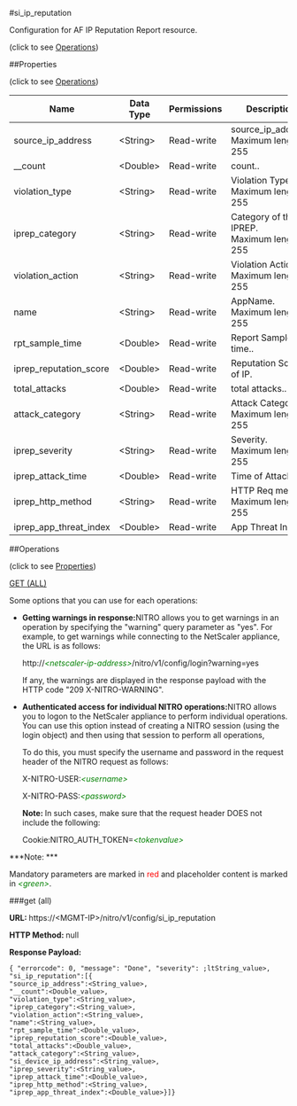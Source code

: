 #si_ip_reputation



Configuration for AF IP Reputation Report resource.

<span>(click to see [Operations](#operations))</span>



##Properties 

<span>(click to see [Operations](#operations))</span>





<table><thead><tr><th>Name</th><th>Data Type</th><th>Permissions</th><th>Description</th></tr></thead><tbody><tr><td>source_ip_address</td><td>&lt;String></td><td>Read-write</td><td>source_ip_address.<br>Maximum length = 255</td></tr><tr><td>__count</td><td>&lt;Double></td><td>Read-write</td><td>count..</td></tr><tr><td>violation_type</td><td>&lt;String></td><td>Read-write</td><td>Violation Type.<br>Maximum length = 255</td></tr><tr><td>iprep_category</td><td>&lt;String></td><td>Read-write</td><td>Category of the IPREP.<br>Maximum length = 255</td></tr><tr><td>violation_action</td><td>&lt;String></td><td>Read-write</td><td>Violation Action.<br>Maximum length = 255</td></tr><tr><td>name</td><td>&lt;String></td><td>Read-write</td><td>AppName.<br>Maximum length = 255</td></tr><tr><td>rpt_sample_time</td><td>&lt;Double></td><td>Read-write</td><td>Report Sample time..</td></tr><tr><td>iprep_reputation_score</td><td>&lt;Double></td><td>Read-write</td><td>Reputation Score of IP.</td></tr><tr><td>total_attacks</td><td>&lt;Double></td><td>Read-write</td><td>total attacks..</td></tr><tr><td>attack_category</td><td>&lt;String></td><td>Read-write</td><td>Attack Category.<br>Maximum length = 255</td></tr><tr><td>iprep_severity</td><td>&lt;String></td><td>Read-write</td><td>Severity.<br>Maximum length = 255</td></tr><tr><td>iprep_attack_time</td><td>&lt;Double></td><td>Read-write</td><td>Time of Attack.</td></tr><tr><td>iprep_http_method</td><td>&lt;String></td><td>Read-write</td><td>HTTP Req method.<br>Maximum length = 255</td></tr><tr><td>iprep_app_threat_index</td><td>&lt;Double></td><td>Read-write</td><td>App Threat Index.</td></tr></tbody></table>

##Operations 

<span>(click to see [Properties](#properties))</span>





[GET (ALL)](#get-all)





Some options that you can use for each operations:

<ul><li><p><b>Getting warnings in response:</b>NITRO allows you to get warnings in an operation by specifying the "warning" query parameter as "yes". For example, to get warnings while connecting to the NetScaler appliance, the URL is as follows:</p><p>http://<span style="color:green;font-style:italic;">&lt;netscaler-ip-address&gt;</span>/nitro/v1/config/login?warning=yes</p><p>If any, the warnings are displayed in the response payload with the HTTP code "209 X-NITRO-WARNING".</p></li><li><p><b>Authenticated access for individual NITRO operations:</b>NITRO allows you to logon to the NetScaler appliance to perform individual operations. You can use this option instead of creating a NITRO session (using the login object) and then using that session to perform all operations,</p><p>To do this, you must specify the username and password in the request header of the NITRO request as follows:</p><p>X-NITRO-USER:<span style="color:green;font-style:italic;">&lt;username&gt;</span></p><p>X-NITRO-PASS:<span style="color:green;font-style:italic;">&lt;password&gt;</span></p><p><b>Note: </b>In such cases, make sure that the request header DOES not include the following:</p><p>Cookie:NITRO_AUTH_TOKEN=<span style="color:green;font-style:italic;">&lt;tokenvalue&gt;</span></p></li></ul>







***Note: *** 

Mandatory parameters are marked in <span style="color:#FF0000;">red</span> and placeholder content is marked in <span style="color:green;font-style:italic">&lt;green&gt;</span>.



###get (all)







<b>URL: </b>https://&lt;MGMT-IP&gt;/nitro/v1/config/si_ip_reputation

<b>HTTP Method: </b>null

<b>Response Payload: </b>
```
{ "errorcode": 0, "message": "Done", "severity": ;ltString_value>, "si_ip_reputation":[{
"source_ip_address":<String_value>,
"__count":<Double_value>,
"violation_type":<String_value>,
"iprep_category":<String_value>,
"violation_action":<String_value>,
"name":<String_value>,
"rpt_sample_time":<Double_value>,
"iprep_reputation_score":<Double_value>,
"total_attacks":<Double_value>,
"attack_category":<String_value>,
"si_device_ip_address":<String_value>,
"iprep_severity":<String_value>,
"iprep_attack_time":<Double_value>,
"iprep_http_method":<String_value>,
"iprep_app_threat_index":<Double_value>}]}
```







